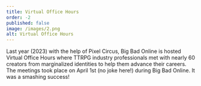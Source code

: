 ```yaml
---
title: Virtual Office Hours
order: -2
published: false
image: /images/2.png
alt: Virtual Office Hours
---
```


Last year (2023) with the help of Pixel Circus, Big Bad Online is hosted Virtual Office Hours where TTRPG industry professionals met with nearly 60 creators from marginalized identities to help them advance their careers. The meetings took place on April 1st (no joke here!) during Big Bad Online. It was a smashing success!
